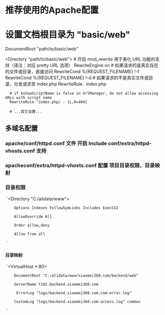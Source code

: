 # 推荐使用的Apache配置
  # 设置文档根目录为 "basic/web"
  DocumentRoot "path/to/basic/web"

  <Directory "path/to/basic/web">
      # 开启 mod_rewrite 用于美化 URL 功能的支持（译注：对应 pretty URL 选项）
      RewriteEngine on
      # 如果请求的是真实存在的文件或目录，直接访问
      RewriteCond %{REQUEST_FILENAME} !-f
      RewriteCond %{REQUEST_FILENAME} !-d
      # 如果请求的不是真实文件或目录，分发请求至 index.php
      RewriteRule . index.php

      # if $showScriptName is false in UrlManager, do not allow accessing URLs with script name
      RewriteRule ^index.php/ - [L,R=404]
    
      # ...其它设置...
  </Directory>



## 多域名配置

### 	apache/conf/httpd.conf 文件 开启 Include conf/extra/httpd-vhosts.conf 支持

### 	apacheconf/extra/httpd-vhosts.conf 配置 项目目录权限、目录映射

### 目录权限

​	`<Directory "C:/alidata/www">

  		Options Indexes FollowSymLinks Includes ExecCGI

  		AllowOverride All

  		Order allow,deny

  		Allow from all

​	</Directory>`

#### 目录映射

​	`<VirtualHost *:80>

  		DocumentRoot "C:/alidata/www/xiaomei360.com/backend/web"

  		ServerName t102.backend.xiaomei360.com

 		 ErrorLog "logs/backend.xiaomei360.com.com-error.log"

  		CustomLog "logs/backend.xiaomei360.com-access.log" common

​	</VirtualHost>`